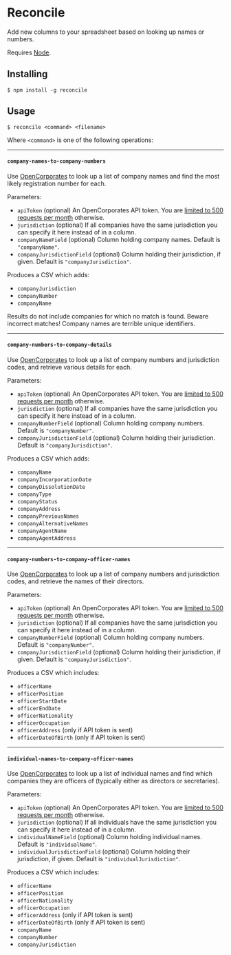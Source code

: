 Reconcile
=========

Add new columns to your spreadsheet based on looking up names or numbers.

Requires [Node](http://nodejs.org/).


Installing
----------

    $ npm install -g reconcile


Usage
-----

    $ reconcile <command> <filename>

Where `<command>` is one of the following operations:

<hr>

#### `company-names-to-company-numbers`

Use [OpenCorporates](https://opencorporates.com/) to look up a list of company names and find the most likely registration number for each.

Parameters:
* `apiToken` (optional) An OpenCorporates API token. You are [limited to 500 requests per month](https://api.opencorporates.com/documentation/API-Reference#usage_limits) otherwise.
* `jurisdiction` (optional) If all companies have the same jurisdiction you can specify it here instead of in a column.
* `companyNameField` (optional) Column holding company names. Default is `"companyName"`.
* `companyJurisdictionField` (optional) Column holding their jurisdiction, if given. Default is `"companyJurisdiction"`.

Produces a CSV which adds:

* `companyJurisdiction`
* `companyNumber`
* `companyName`

Results do not include companies for which no match is found. Beware incorrect matches! Company names are terrible unique identifiers.

<hr>

#### `company-numbers-to-company-details`

Use [OpenCorporates](https://opencorporates.com/) to look up a list of company numbers and jurisdiction codes, and retrieve various details for each.

Parameters:
* `apiToken` (optional) An OpenCorporates API token. You are [limited to 500 requests per month](https://api.opencorporates.com/documentation/API-Reference#usage_limits) otherwise.
* `jurisdiction` (optional) If all companies have the same jurisdiction you can specify it here instead of in a column.
* `companyNumberField` (optional) Column holding company numbers. Default is `"companyNumber"`.
* `companyJurisdictionField` (optional) Column holding their jurisdiction. Default is `"companyJurisdiction"`.

Produces a CSV which adds:
* `companyName`
* `companyIncorporationDate`
* `companyDissolutionDate`
* `companyType`
* `companyStatus`
* `companyAddress`
* `companyPreviousNames`
* `companyAlternativeNames`
* `companyAgentName`
* `companyAgentAddress`

<hr>

#### `company-numbers-to-company-officer-names`

Use [OpenCorporates](https://opencorporates.com/) to look up a list of company numbers and jurisdiction codes, and retrieve the names of their directors.

Parameters:
* `apiToken` (optional) An OpenCorporates API token. You are [limited to 500 requests per month](https://api.opencorporates.com/documentation/API-Reference#usage_limits) otherwise.
* `jurisdiction` (optional) If all companies have the same jurisdiction you can specify it here instead of in a column.
* `companyNumberField` (optional) Column holding company numbers. Default is `"companyNumber"`.
* `companyJurisdictionField` (optional) Column holding their jurisdiction, if given. Default is `"companyJurisdiction"`.

Produces a CSV which includes:
* `officerName`
* `officerPosition`
* `officerStartDate`
* `officerEndDate`
* `officerNationality`
* `officerOccupation`
* `officerAddress` (only if API token is sent)
* `officerDateOfBirth` (only if API token is sent)

<hr>

#### `individual-names-to-company-officer-names`

Use [OpenCorporates](https://opencorporates.com/) to look up a list of individual names and find which companies they are officers of (typically either as directors or secretaries).

Parameters:
* `apiToken` (optional) An OpenCorporates API token. You are [limited to 500 requests per month](https://api.opencorporates.com/documentation/API-Reference#usage_limits) otherwise.
* `jurisdiction` (optional) If all individuals have the same jurisdiction you can specify it here instead of in a column.
* `individualNameField` (optional) Column holding individual names. Default is `"individualName"`.
* `individualJurisdictionField` (optional) Column holding their jurisdiction, if given. Default is `"individualJurisdiction"`.

Produces a CSV which includes:
* `officerName`
* `officerPosition`
* `officerNationality`
* `officerOccupation`
* `officerAddress` (only if API token is sent)
* `officerDateOfBirth` (only if API token is sent)
* `companyName`
* `companyNumber`
* `companyJurisdiction`
